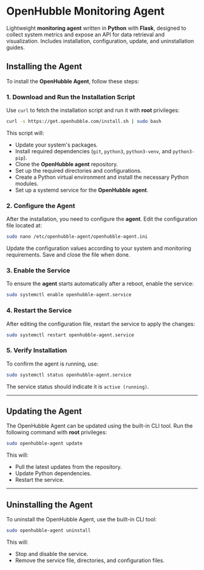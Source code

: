# OpenHubble Monitoring Agent

Lightweight **monitoring agent** written in **Python** with **Flask**, designed to collect system metrics and expose an API for data retrieval and visualization. Includes installation, configuration, update, and uninstallation guides.

## Installing the Agent

To install the **OpenHubble Agent**, follow these steps:

### 1. Download and Run the Installation Script
Use `curl` to fetch the installation script and run it with **root** privileges:

```bash
curl -s https://get.openhubble.com/install.sh | sudo bash
```

This script will:
- Update your system's packages.
- Install required dependencies (`git`, `python3`, `python3-venv`, and `python3-pip`).
- Clone the **OpenHubble agent** repository.
- Set up the required directories and configurations.
- Create a Python virtual environment and install the necessary Python modules.
- Set up a systemd service for the **OpenHubble agent**.

### 2. Configure the Agent
After the installation, you need to configure the **agent**. Edit the configuration file located at:

```bash
sudo nano /etc/openhubble-agent/openhubble-agent.ini
```

Update the configuration values according to your system and monitoring requirements. Save and close the file when done.

### 3. Enable the Service
To ensure the **agent** starts automatically after a reboot, enable the service:

```bash
sudo systemctl enable openhubble-agent.service
```

### 4. Restart the Service
After editing the configuration file, restart the service to apply the changes:

```bash
sudo systemctl restart openhubble-agent.service
```

### 5. Verify Installation
To confirm the agent is running, use:

```bash
sudo systemctl status openhubble-agent.service
```

The service status should indicate it is `active (running)`.

---

## Updating the Agent

The OpenHubble Agent can be updated using the built-in CLI tool. Run the following command with **root** privileges:

```bash
sudo openhubble-agent update
```

This will:
- Pull the latest updates from the repository.
- Update Python dependencies.
- Restart the service.

---

## Uninstalling the Agent

To uninstall the OpenHubble Agent, use the built-in CLI tool:

```bash
sudo openhubble-agent uninstall
```

This will:
- Stop and disable the service.
- Remove the service file, directories, and configuration files.
